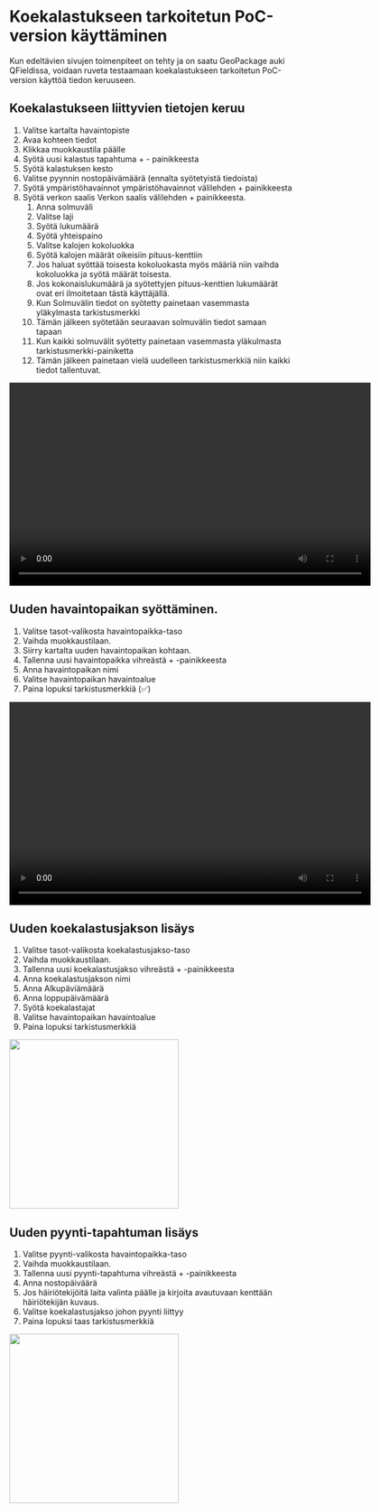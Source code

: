 # Koekalastukseen tarkoitetun PoC-version käyttäminen

Kun edeltävien sivujen toimenpiteet on tehty ja on saatu GeoPackage auki QFieldissa, voidaan ruveta testaamaan koekalastukseen tarkoitetun PoC-version käyttöä tiedon keruuseen. 

## Koekalastukseen liittyvien tietojen keruu 
1. Valitse kartalta havaintopiste
2. Avaa kohteen tiedot
3. Klikkaa muokkaustila päälle
4. Syötä uusi kalastus tapahtuma + - painikkeesta
5. Syötä kalastuksen kesto
6. Valitse pyynnin nostopäivämäärä (ennalta syötetyistä tiedoista)
7. Syötä ympäristöhavainnot ympäristöhavainnot välilehden + painikkeesta
8. Syötä verkon saalis Verkon saalis välilehden + painikkeesta.
   1. Anna solmuväli
   2. Valitse laji
   3. Syötä lukumäärä
   4. Syötä yhteispaino
   5. Valitse kalojen kokoluokka
   6. Syötä kalojen määrät oikeisiin pituus-kenttiin
   7. Jos haluat syöttää toisesta kokoluokasta myös määriä niin vaihda kokoluokka ja syötä määrät toisesta.
   8. Jos kokonaislukumäärä ja syötettyjen pituus-kenttien lukumäärät ovat eri ilmoitetaan tästä käyttäjällä.
   9. Kun Solmuvälin tiedot on syötetty painetaan vasemmasta yläkylmasta tarkistusmerkki
   10. Tämän jälkeen syötetään seuraavan solmuvälin tiedot samaan tapaan
   11. Kun kaikki solmuvälit syötetty painetaan vasemmasta yläkulmasta tarkistusmerkki-painiketta
   12. Tämän jälkeen painetaan vielä uudelleen tarkistusmerkkiä niin kaikki tiedot tallentuvat.

<video width="640" height="360" controls>
  <source src="img/koekalastustietojen_lisays.mp4" type="video/mp4">
  Your browser does not support the video tag.
</video>

## Uuden havaintopaikan syöttäminen.
1. Valitse tasot-valikosta havaintopaikka-taso
2. Vaihda muokkaustilaan.
3. Siirry kartalta uuden havaintopaikan kohtaan.
4. Tallenna uusi havaintopaikka vihreästä + -painikkeesta
5. Anna havaintopaikan nimi
6. Valitse havaintopaikan havaintoalue
7. Paina lopuksi tarkistusmerkkiä (:white_check_mark:)

<video width="640" height="360" controls>
  <source src="img/havaintopaikan_lisays.mp4" type="video/mp4">
  Your browser does not support the video tag.
</video>

## Uuden koekalastusjakson lisäys
1. Valitse tasot-valikosta koekalastusjakso-taso
2. Vaihda muokkaustilaan.
3. Tallenna uusi koekalastusjakso vihreästä + -painikkeesta
4. Anna koekalastusjakson nimi
5. Anna Alkupäviämäärä
6. Anna loppupäivämäärä
7. Syötä koekalastajat
8. Valitse havaintopaikan havaintoalue
9. Paina lopuksi tarkistusmerkkiä

[<img src="img/koekalastusjakso.gif" width="300" />](img/koekalastusjakso.gif)

## Uuden pyynti-tapahtuman lisäys
1. Valitse pyynti-valikosta havaintopaikka-taso
2. Vaihda muokkaustilaan.
3. Tallenna uusi pyynti-tapahtuma vihreästä + -painikkeesta
4. Anna nostopäiväärä
5. Jos häiriötekijöitä laita valinta päälle ja kirjoita avautuvaan kenttään häiriötekijän kuvaus.
6. Valitse koekalastusjakso johon pyynti liittyy
7. Paina lopuksi taas tarkistusmerkkiä

[<img src="img/pyynti.gif" width="300" />](img/pyynti.gif)

